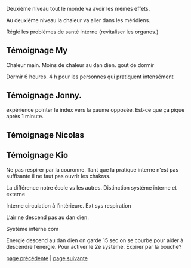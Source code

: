 Deuxième niveau tout le monde va avoir les mêmes effets. 

Au deuxième niveau la chaleur va aller dans les méridiens. 

Réglé les problèmes de santé interne (revitaliser les organes.)

## Témoignage My

Chaleur main. Moins de chaleur au dan dien. gout de dormir

Dormir 6 heures. 4 h pour les personnes qui pratiquent intensément

## Témoignage Jonny.

expérience pointer le index vers la paume opposée. Est-ce que ça pique après 1 minute.
## Témoignage Nicolas
## Témoignage Kio

Ne pas respirer par la couronne. Tant que la pratique interne n’est pas suffisante il ne faut pas ouvrir les chakras.

La différence notre école vs les autres.
Distinction systéme interne et externe

Interne circulation à l’intérieure. 
Ext sys respiration

L’air ne descend pas au dan dien. 

Système interne com

Énergie descend au dan dien on garde 15 sec on se courbe pour aider à descendre l’énergie. Pour activer le 2e systeme. Expirer par la bouche?

[page précédente](2024-03-31-03.md) | [page suivante](2024-03-31-05.md)